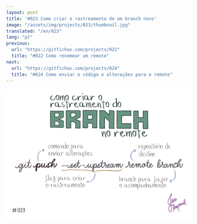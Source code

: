 ```yaml
---
layout: post
title: '#023 Como criar o rastreamento de um branch novo'
image: "/assets/img/projects/023/thumbnail.jpg"
translated: "/en/023"
lang: "pt"
previous:
  url: "https://gitfichas.com/projects/022"
  title: "#022 Como renomear um remote"
next:
  url: "https://gitfichas.com/projects/024"
  title: "#024 Como enviar o código e alterações para o remote"
---
```


<img alt="Use git push --set-upstream remote branch para configurar o rastreamento de um novo branch no remote" src="/assets/img/projects/023/full.jpg">